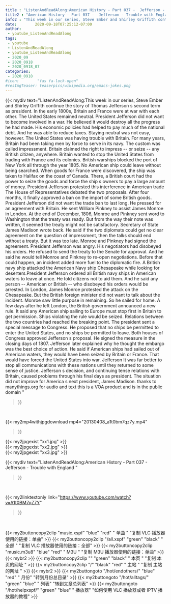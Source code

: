 ```yaml
---
title : "ListenAndReadAlong:American History - Part 037 -  Jefferson - Trouble with England "
title2 : "American History - Part 037 -  Jefferson - Trouble with England "
info2 : "This week in our series, Steve Ember and Shirley Griffith continue the story of Thomas Jefferson s second term as president. In the early 1800s, Britain and France were at war with each other. The United States remained neutral. President Jefferson did not want to become involved in a war. He believed it would destroy all the progress he had made. His economic policies had helped to pay much of the national debt. And he was able to reduce taxes. Staying neutral was not easy, however. The United States was having trouble with Britain. For many years, Britain had been taking men by force to serve in its navy. The custom was called  impressment.  Britain claimed the right to impress -- or seize -- any British citizen, anywhere. Britain wanted to stop the United States from trading with France and its colonies. British warships blocked the port of New York all through the year 1805. No American ship could leave without being searched. When goods for France were discovered, the ship was taken to Halifax on the coast of Canada. There, a British court had the power to seize the goods and force the ship s owners to pay a large amount of money. President Jefferson protested this interference in American trade The House of Representatives debated the two proposals. After four months, it finally approved a ban on the import of some British goods. President Jefferson did not want the trade ban to last long. He pressed for an agreement with Britain. He sent William Pinkney to assist James Monroe in London. At the end of December, 1806, Monroe and Pinkney sent word to Washington that the treaty was ready. But from the way their note was written, it seemed the treaty might not be satisfactory. Secretary of State James Madison wrote back. He said if the two diplomats could get no clear agreement on the question of impressment, then the talks should end without a treaty. But it was too late. Monroe and Pinkney had signed the agreement. President Jefferson was angry. His negotiators had disobeyed his orders. He refused to send the treaty to the Senate for approval. And he said he would tell Monroe and Pinkney to re-open negotiations. Before that could happen, an incident added more fuel to the diplomatic fire. A British navy ship attacked the American Navy ship Chesapeake while looking for deserters.President Jefferson ordered all British navy ships in American waters to leave at once. He told citizens not to aid them. And he said any person -- American or British -- who disobeyed his orders would be arrested. In London, James Monroe protested the attack on the Chesapeake. But the British foreign minister did not want to talk about the incident. Monroe saw little purpose in remaining. So he sailed for home. A few days after he left London, the British government announced a new rule. It said any American ship sailing to Europe must stop first in Britain to get permission. Ships violating the rule would be seized. Relations between the two countries had reached the breaking point. The president sent a special message to Congress. He proposed that no ships be permitted to enter the United States, and no ships be permitted to leave. Both houses of Congress approved Jefferson s proposal. He signed the measure in the closing days of 1807. Jefferson later explained why he thought the embargo was the best choice of action. He said if American ships had sailed out of American waters, they would have been seized by Britain or France. That would have forced the United States into war. Jefferson    It was far better to stop all communications with these nations until they returned to some sense of justice.  Jefferson s decision, and continuing tense relations with Britain, caused problems through his final days as president. The situation did not improve for America s next president, James Madison.  thanks to manythings.org for audio and text this is a VOA product and is in the public domain "
date:        2020-09-18T07:25:12-07:00
author:
 - youtube_ListenAndReadAlong
tags:
 - youtube
 - ListenAndReadAlong
 - youtube_ListenAndReadAlong
 - 2020_09
 - 2020_0918
 - 2020_0918_07
categories:
 - 2020_0918
#icon:        "fas fa-lock-open"
#resImgTeaser: teaserpics/wikipedia.org/emacs-jokes.png
---
```


{{< mydiv text="ListenAndReadAlong:This week in our series, Steve Ember and Shirley Griffith continue the story of Thomas Jefferson s second term as president. In the early 1800s, Britain and France were at war with each other. The United States remained neutral. President Jefferson did not want to become involved in a war. He believed it would destroy all the progress he had made. His economic policies had helped to pay much of the national debt. And he was able to reduce taxes. Staying neutral was not easy, however. The United States was having trouble with Britain. For many years, Britain had been taking men by force to serve in its navy. The custom was called  impressment.  Britain claimed the right to impress -- or seize -- any British citizen, anywhere. Britain wanted to stop the United States from trading with France and its colonies. British warships blocked the port of New York all through the year 1805. No American ship could leave without being searched. When goods for France were discovered, the ship was taken to Halifax on the coast of Canada. There, a British court had the power to seize the goods and force the ship s owners to pay a large amount of money. President Jefferson protested this interference in American trade The House of Representatives debated the two proposals. After four months, it finally approved a ban on the import of some British goods. President Jefferson did not want the trade ban to last long. He pressed for an agreement with Britain. He sent William Pinkney to assist James Monroe in London. At the end of December, 1806, Monroe and Pinkney sent word to Washington that the treaty was ready. But from the way their note was written, it seemed the treaty might not be satisfactory. Secretary of State James Madison wrote back. He said if the two diplomats could get no clear agreement on the question of impressment, then the talks should end without a treaty. But it was too late. Monroe and Pinkney had signed the agreement. President Jefferson was angry. His negotiators had disobeyed his orders. He refused to send the treaty to the Senate for approval. And he said he would tell Monroe and Pinkney to re-open negotiations. Before that could happen, an incident added more fuel to the diplomatic fire. A British navy ship attacked the American Navy ship Chesapeake while looking for deserters.President Jefferson ordered all British navy ships in American waters to leave at once. He told citizens not to aid them. And he said any person -- American or British -- who disobeyed his orders would be arrested. In London, James Monroe protested the attack on the Chesapeake. But the British foreign minister did not want to talk about the incident. Monroe saw little purpose in remaining. So he sailed for home. A few days after he left London, the British government announced a new rule. It said any American ship sailing to Europe must stop first in Britain to get permission. Ships violating the rule would be seized. Relations between the two countries had reached the breaking point. The president sent a special message to Congress. He proposed that no ships be permitted to enter the United States, and no ships be permitted to leave. Both houses of Congress approved Jefferson s proposal. He signed the measure in the closing days of 1807. Jefferson later explained why he thought the embargo was the best choice of action. He said if American ships had sailed out of American waters, they would have been seized by Britain or France. That would have forced the United States into war. Jefferson    It was far better to stop all communications with these nations until they returned to some sense of justice.  Jefferson s decision, and continuing tense relations with Britain, caused problems through his final days as president. The situation did not improve for America s next president, James Madison.  thanks to manythings.org for audio and text this is a VOA product and is in the public domain "
>}}
<br>


{{< my2mp4withjpgdownload mp4="20130408_a1t0bm7qz7y.mp4"
>}}

{{< my2jpgexist "xx1.jpg" >}}<br>
{{< my2jpgexist "xx2.jpg" >}}<br>
{{< my2jpgexist "xx3.jpg" >}}<br>



{{< mydiv text="ListenAndReadAlong:American History - Part 037 -  Jefferson - Trouble with England "
>}}
<br>

{{< my2linktextonly link="https://www.youtube.com/watch?v=A1t0BM7qZ7Y"
>}}


<br>

{{< my2buttoncopy2clip "music.xspf"        "blue"   "red"    " 单曲 "  "复制 VLC 播放器使用的链接：单曲" >}} {{< my2buttoncopy2clip "/all.xspf"         "green"  "black"  " 全部 "  "复制 VLC 播放器使用的链接：全部" >}} {{< my2buttoncopy2clip "music.m3u8"        "blue"   "red"    " M3U  "    "复制 M3U 播放器使用的链接：单曲" >}} {{< mybr2 >}} {{< my2buttoncopy2clip ""                  "green"  "black"  " 本页 "    "复制 本页的网址 " >}} {{< my2buttoncopy2clip "/"                 "black"  "red"    " 主站 "    "复制 主站的网址 " >}} {{< mybr2 >}} {{< my2buttongoto      "/hot/endothers/"   "blue"   "red"    " 月份"   "转到月份总目录" >}} {{< my2buttongoto      "/hot/alltags/"     "green"  "blue"   " 列表"   "转到文章总列表" >}} {{< my2buttongoto      "/hot/helpxspf/"    "green"  "blue"   " 播放器" "如何使用 VLC 播放器或者 IPTV 播放器的教程" >}} 

